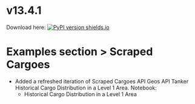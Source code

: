 # v13.4.1
Download here: [![PyPI version shields.io](https://img.shields.io/pypi/v/signal-ocean.svg)](https://pypi.python.org/pypi/signal-ocean/)

# Examples section > Scraped Cargoes
- Added a refreshed iteration of Scraped Cargoes API Geos API Tanker Historical Cargo Distribution in a Level 1 Area.
Notebook: 
    - Historical Cargo Distribution in a Level 1 Area